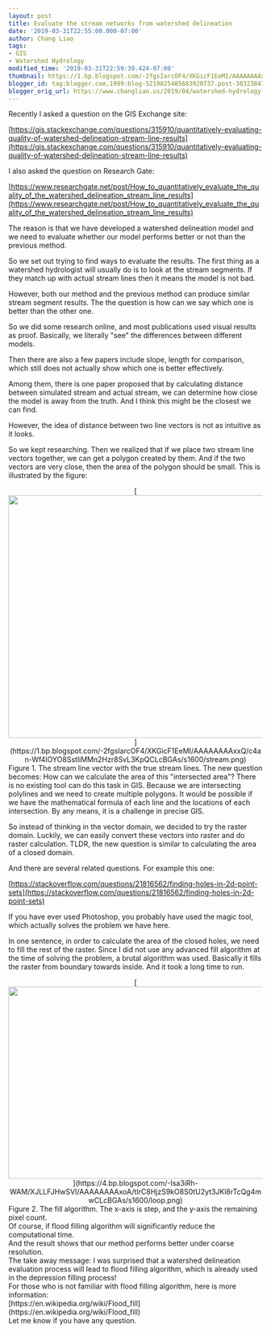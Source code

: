 ```yaml
---
layout: post
title: Evaluate the stream networks from watershed delineation
date: '2019-03-31T22:55:00.000-07:00'
author: Chang Liao
tags:
- GIS
- Watershed Hydrology
modified_time: '2019-03-31T22:59:39.424-07:00'
thumbnail: https://1.bp.blogspot.com/-2fgsIarcOF4/XKGicF1EeMI/AAAAAAAAxxQ/c4an-Wf4IOYO8SstliMMn2Hzr8SvL3KpQCLcBGAs/s72-c/stream.png
blogger_id: tag:blogger.com,1999:blog-5219825485683920737.post-3032384713433663719
blogger_orig_url: https://www.changliao.us/2019/04/watershed-hydrology-001.html
---
```


Recently I asked a question on the GIS Exchange site: 

[https://gis.stackexchange.com/questions/315910/quantitatively-evaluating-quality-of-watershed-delineation-stream-line-results](https://gis.stackexchange.com/questions/315910/quantitatively-evaluating-quality-of-watershed-delineation-stream-line-results) 

I also asked the question on Research Gate: 

[https://www.researchgate.net/post/How_to_quantitatively_evaluate_the_quality_of_the_watershed_delineation_stream_line_results](https://www.researchgate.net/post/How_to_quantitatively_evaluate_the_quality_of_the_watershed_delineation_stream_line_results) 

The reason is that we have developed a watershed delineation model and we need 
to evaluate whether our model performs better or not than the previous method. 

So we set out trying to find ways to evaluate the results. 
The first thing as a watershed hydrologist will usually do is to look at the 
stream segments. If they match up with actual stream lines then it means the 
model is not bad. 

However, both our method and the previous method can produce similar stream 
segment results. The the question is how can we say which one is better than 
the other one. 

So we did some research online, and most publications used visual results as 
proof. Basically,  we literally "see" the differences between different 
models. 

Then there are also a few papers include slope, length for comparison, which 
still does not actually show which one is better effectively. 

Among them, there is one paper proposed that by calculating distance between 
simulated stream and actual stream, we can determine how close the model is 
away from the truth. And I think this might be the closest we can find. 

However, the idea of distance between two line vectors is not as intuitive as 
it looks. 

So we kept researching. 
Then we realized that if we place two stream line vectors together, we can get 
a polygon created by them. And if the two vectors are very close, then the 
area of the polygon should be small. 
This is illustrated by the figure: 
<div class="separator" style="clear: both; text-align: center;">[<img 
border="0" data-original-height="638" data-original-width="850" height="480" 
src="https://1.bp.blogspot.com/-2fgsIarcOF4/XKGicF1EeMI/AAAAAAAAxxQ/c4an-Wf4IOYO8SstliMMn2Hzr8SvL3KpQCLcBGAs/s640/stream.png" 
width="640" 
/>](https://1.bp.blogspot.com/-2fgsIarcOF4/XKGicF1EeMI/AAAAAAAAxxQ/c4an-Wf4IOYO8SstliMMn2Hzr8SvL3KpQCLcBGAs/s1600/stream.png)<div 
class="separator" style="clear: both; text-align: left;">Figure 1. The stream 
line vector with the true stream lines. 
The new question becomes: 
How can we calculate the area of this "intersected area"? 
There is no existing tool can do this task in GIS. Because we are intersecting 
polylines and we need to create multiple polygons. It would be possible if we 
have the mathematical formula of each line and the locations of each 
intersection. By any means, it is a challenge in precise GIS. 

So instead of thinking in the vector domain, we decided to try the raster 
domain. Luckily, we can easily convert these vectors into raster and do raster 
calculation. TLDR, the new question is similar to calculating the area of a 
closed domain. 

And there are several related questions. For example this one: 

[https://stackoverflow.com/questions/21816562/finding-holes-in-2d-point-sets](https://stackoverflow.com/questions/21816562/finding-holes-in-2d-point-sets) 

If you have ever used Photoshop, you probably have used the magic tool, which 
actually solves the problem we have here. 

In one sentence, in order to calculate the area of the closed holes, we need 
to fill the rest of the raster. 
Since I did not use any advanced fill algorithm at the time of solving the 
problem, a brutal algorithm was used. Basically it fills the raster from 
boundary towards inside. And it took a long time to run. 


<div class="separator" style="clear: both; text-align: center;">[<img 
border="0" data-original-height="956" data-original-width="1600" height="380" 
src="https://4.bp.blogspot.com/-Isa3iRh-WAM/XJLLFJHwSVI/AAAAAAAAxoA/tIrC8HjzS9kO8S0tU2yt3JKl8rTcQg4mwCLcBGAs/s640/loop.png" 
width="640" 
/>](https://4.bp.blogspot.com/-Isa3iRh-WAM/XJLLFJHwSVI/AAAAAAAAxoA/tIrC8HjzS9kO8S0tU2yt3JKl8rTcQg4mwCLcBGAs/s1600/loop.png)<div 
class="separator" style="clear: both; text-align: left;">Figure 2. The fill 
algorithm. The x-axis is step, and the y-axis the remaining pixel count.<div 
class="separator" style="clear: both; text-align: left;"> 
<div class="separator" style="clear: both; text-align: left;">Of course, if 
flood filling algorithm will significantly reduce the computational time.<div 
class="separator" style="clear: both; text-align: left;">And the result shows 
that our method performs better under coarse resolution.<div class="separator" 
style="clear: both; text-align: left;"> 
<div class="separator" style="clear: both; text-align: left;">The take away 
message: I was surprised that a watershed delineation evaluation process will 
lead to flood filling algorithm, which is already used in the depression 
filling process!<div class="separator" style="clear: both; text-align: left;"> 
<div class="separator" style="clear: both; text-align: left;">For those who is 
not familiar with flood filling algorithm, here is more information:<div 
class="separator" style="clear: both; text-align: 
left;">[https://en.wikipedia.org/wiki/Flood_fill](https://en.wikipedia.org/wiki/Flood_fill)<div 
class="separator" style="clear: both; text-align: left;"> 
<div class="separator" style="clear: both; text-align: left;">Let me know if 
you have any question. 